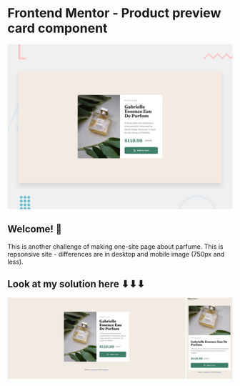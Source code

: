 # Frontend Mentor - Product preview card component

![Design preview for the Product preview card component coding challenge](desktop-preview.jpg)

## Welcome! 👋

This is another challenge of making one-site page about parfume. This is repsonsive site - differences are in desktop and mobile image (750px and less).

## Look at my solution here ⬇⬇⬇
<img src="my-solution.jpg" alt="website Parfume product">
